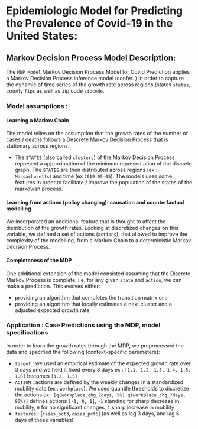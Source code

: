 # Epidemiologic Model for Predicting the Prevalence of Covid-19 in the United States: 


## Markov Decision Process Model Description:

The `MDP Model` Markov Decision Process Model for Covid Prediction applies a Markov Decision Process inference model (confer. ) in order to capture the dynamic of time series of the growth rate across regions (states `states`, county `fips` as well as zip code `zipcode`.

### Model assumptions :

#### Learning a Markov Chain
The model relies on the assumption that the growth rates of the number of cases / deaths follows a Descrete Markov Decision Process that is stationary across regions. 
- The `STATES` (also called `clusters`) of the Markov Decision Process represent a approximation of the minimum representation of the discrete graph. The `STATES` are then distributed across regions (ex : `Massachusetts`) and time (ex `2019-05-05`).
The models uses some features in order to facilitate / improve the population of the states of the markovian process.

#### Learning from actions (policy changing): causation and counterfactual modelling
We incorporated an additional feature that is thought to affect the distribution of the growth rates. Looking at discretized changes on this variable, we defined a set of actions (`actions`), that allowed to improve the complexity of the modelling, from a Markov Chain to a deterministic Markov Decision Process.

#### Completeness of the MDP
One additional extension of the model consisted assuming that the Discrete Markov Process is complete, i.e. for any given `state` and `action`, we can make a prediction.
This evolves either:
- providing an algorithm that completes the transition matrix
or :
- providing an algorithm that locally estimates a next cluster and a adjusted expected growth rate

### Application : Case Predictions using the MDP, model specifications
In order to learn the growth rates through the MDP, we preprocessed the data and specified the following (context-specific parameters): 
- `target` : we used an empirical estimate of the expected growth rate over 3 days and we held it fixed every 3 days
ex : `[1.1, 1.2, 1.3, 1.4, 1.5, 1.6]` becomes `[1.2, 1.5]`
- `ACTION` : actions are defined by the weekly changes in a standardized mobility data (ex : `workplace`). We used quantile thresholds to discretize the actions
ex : `[q(workplace_chg_7days, 5%) q(workplace_chg_7days, 95%)]` defines actions `[-1, 0, 1]`, `-1` standing for sharp decrease in mobility, `0` for no significant changes,  `1` sharp increase in mobility
-  `features` : [`cases_pct3`, `cases_pct5`] (as well as lag 3 days, and lag 6 days of those variables)
